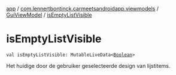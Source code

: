 [app](../../index.md) / [com.lennertbontinck.carmeetsandroidapp.viewmodels](../index.md) / [GuiViewModel](index.md) / [isEmptyListVisible](./is-empty-list-visible.md)

# isEmptyListVisible

`val isEmptyListVisible: MutableLiveData<`[`Boolean`](https://kotlinlang.org/api/latest/jvm/stdlib/kotlin/-boolean/index.html)`>`

Het huidige door de gebruiker geselecteerde design van lijstitems.

